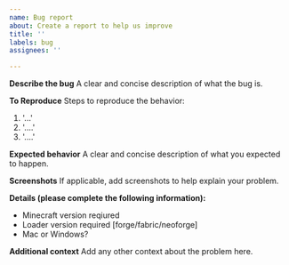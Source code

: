 ```yaml
---
name: Bug report
about: Create a report to help us improve
title: ''
labels: bug
assignees: ''

---
```


**Describe the bug**
A clear and concise description of what the bug is.

**To Reproduce**
Steps to reproduce the behavior:
1.  '...'
2.  '....'
3.  '....'

**Expected behavior**
A clear and concise description of what you expected to happen.

**Screenshots**
If applicable, add screenshots to help explain your problem.

**Details (please complete the following information):**
 - Minecraft version reqiured
 - Loader version required [forge/fabric/neoforge]
 - Mac or Windows?

**Additional context**
Add any other context about the problem here.

